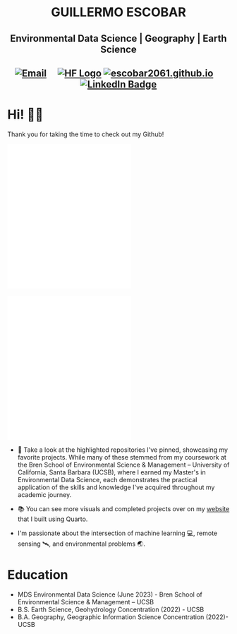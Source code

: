 
<h1 align="center"> GUILLERMO ESCOBAR </h1>

<h2 align="center"> Environmental Data Science | Geography | Earth Science </h2>


<h2 align="center">
<a href="mailto:escobar2061@gmail.com"><img src="https://img.shields.io/badge/Gmail-EA4335?logo=gmail&logoColor=fff&style=flat" alt="Email" style="width: 90px; margin-right: 20px;"/></a>
<a href="https://huggingface.co/escobar2061"><img src="https://raw.githubusercontent.com/escobar2061/escobar2061.github.io/main/img/hf-logo.png" alt="HF Logo" style="width: 125px;" /></a>
<a href="https://escobar2061.github.io/"><img src="https://github.com/escobar2061/escobar2061.github.io/blob/main/img/website-escobar2061.github.io.svg" alt="escobar2061.github.io" style="width: 300px; margin-right: 20px;"/></a>
<a href="https://www.linkedin.com/in/escobar2061/"><img src="https://img.shields.io/badge/LinkedIn-0A66C2?logo=linkedin&logoColor=fff&style=for-the-badge" alt="LinkedIn Badge" style="width: 125px;" /></a>
  
</h2>

# Hi! 👋🏽
Thank you for taking the time to check out my Github! 

<img align="left"  src="https://raw.githubusercontent.com/escobar2061/github-stats/master/generated/overview.svg#gh-dark-mode-only" style="width: 280px; margin-right: 20px;" /> <img  src="https://raw.githubusercontent.com/escobar2061/github-stats/master/generated/overview.svg#gh-light-mode-only" style="width: 280px; margin-right: 20px;" />

<img align="center"  src="https://raw.githubusercontent.com/escobar2061/github-stats/master/generated/languages.svg#gh-dark-mode-only" style= "width: 280px; margin-right: 20px;" /> <img align="center" src="https://raw.githubusercontent.com/escobar2061/github-stats/master/generated/languages.svg#gh-light-mode-only" style="width: 280px; margin-right: 20px;" />
<br clear="all" />
- 📌 Take a look at the highlighted repositories I've pinned, showcasing my favorite projects. While many of these stemmed from my coursework at the Bren School of Environmental Science & Management – University of California, Santa Barbara (UCSB), where I earned my Master's in Environmental Data Science, each demonstrates the practical application of the skills and knowledge I've acquired throughout my academic journey.





  
- 📚 You can see more visuals and completed projects over on my [website](https://escobar2061.github.io/projects.html) that I built using Quarto.

-  I'm passionate about the intersection of machine learning  💻, remote sensing 🛰, and environmental problems 🌏.

# Education
- MDS  Environmental Data Science (June 2023) - Bren School of Environmental Science & Management – UCSB
- B.S. Earth Science, Geohydrology Concentration (2022) - UCSB
- B.A. Geography, Geographic Information Science Concentration (2022)- UCSB



<!--
**escobar2061/escobar2061** is a ✨ _special_ ✨ repository because its `README.md` (this file) appears on your GitHub profile.

Here are some ideas to get you started:

- 🔭 I’m currently working on ...
- 🌱 I’m currently learning ...
- 👯 I’m looking to collaborate on ...
- 🤔 I’m looking for help with ...
- 💬 Ask me about ...
- 📫 How to reach me: ...
- 😄 Pronouns: ...
- ⚡ Fun fact: ...
-->
